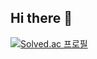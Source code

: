 ## Hi there 👋

[![Solved.ac 프로필](http://mazassumnida.wtf/api/v2/generate_badge?boj=xotjdk)](https://solved.ac/xotjdk)
